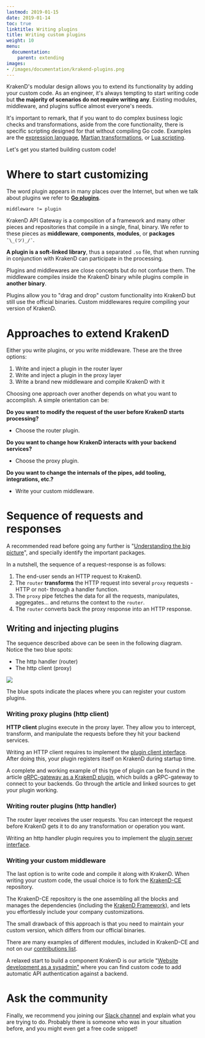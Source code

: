 ```yaml
---
lastmod: 2019-01-15
date: 2019-01-14
toc: true
linktitle: Writing plugins
title: Writing custom plugins
weight: 10
menu:
  documentation:
    parent: extending
images:
- /images/documentation/krakend-plugins.png
---
```


KrakenD's modular design allows you to extend its functionality by adding your custom code. As an engineer, it's always tempting to start writing code but **the majority of scenarios do not require writing any**. Existing modules, middleware, and plugins suffice almost everyone's needs.

It's important to remark, that if you want to do complex business logic checks and transformations, aside from the core functionality, there is specific scripting designed for that without compiling Go code. Examples are the [expression language](/docs/endpoints/common-expression-language-cel/), [Martian transformations](/docs/endpoints/martian/), or [Lua scripting](/docs/endpoints/lua/).

Let's get you started building custom code!

# Where to start customizing

The word plugin appears in many places over the Internet, but when we talk about plugins we refer to **[Go plugins](https://golang.org/pkg/plugin/)**.

`middleware != plugin`

KrakenD API Gateway is a composition of a framework and many other pieces and repositories that compile in a single, final, binary. We refer to these pieces as **middleware**, **components**, **modules**, or **packages** `¯\_(ツ)_/¯`.

**A plugin is a soft-linked library**, thus a separated `.so` file, that when running in conjunction with KrakenD can participate in the processing.

Plugins and middlewares are close concepts but do not confuse them. The middleware compiles inside the KrakenD binary while plugins compile in **another binary**.

Plugins allow you to "drag and drop" custom functionality into KrakenD but still use the official binaries. Custom middlewares require compiling your version of KrakenD.

# Approaches to extend KrakenD

Either you write plugins, or you write middleware. These are the three options:

1.  Write and inject a plugin in the router layer
2.  Write and inject a plugin in the proxy layer
3.  Write a brand new middleware and compile KrakenD with it

Choosing one approach over another depends on what you want to accomplish. A simple orientation can be:

**Do you want to modify the request of the user before KrakenD starts processing?**

- Choose the router plugin.

**Do you want to change how KrakenD interacts with your backend services?**

- Choose the proxy plugin.

**Do you want to change the internals of the pipes, add tooling, integrations, etc.?**

- Write your custom middleware.

# Sequence of requests and responses

A recommended read before going any further is "[Understanding the big picture](/docs/extending/the-big-picture/#the-important-packages)", and specially identify the important packages.

In a nutshell, the sequence of a request-response is as follows:

1.  The end-user sends an HTTP request to KrakenD.
2.  The `router` **transforms** the HTTP request into several `proxy` requests -HTTP or not- through a handler function.
3.  The `proxy` pipe fetches the data for all the requests, manipulates, aggregates... and returns the context to the `router`.
4.  The `router` converts back the proxy response into an HTTP response.

## Writing and injecting plugins

The sequence described above can be seen in the following diagram. Notice the two blue spots:

*   The http handler (router)
*   The http client (proxy)

<img src="/images/documentation/krakend-plugins.png" class="img-fluid text-center px-5 py-2">

The blue spots indicate the places where you can register your custom plugins.

### Writing proxy plugins (http client)

**HTTP client** plugins execute in the proxy layer. They allow you to intercept, transform, and manipulate the requests before they hit your backend services.

Writing an HTTP client requires to implement the [plugin client interface](https://github.com/devopsfaith/krakend/tree/master/transport/http/client/plugin). After doing this, your plugin registers itself on KrakenD during startup time.

A complete and working example of this type of plugin can be found in the article [gRPC-gateway as a KrakenD plugin](/blog/krakend-grpc-gateway-plugin/), which builds a gRPC-gateway to connect to your backends. Go through the article and linked sources to get your plugin working.

### Writing router plugins (http handler)

The router layer receives the user requests. You can intercept the request before KrakenD gets it to do any transformation or operation you want.

Writing an http handler plugin requires you to implement the [plugin server interface](https://github.com/devopsfaith/krakend/tree/master/transport/http/server/plugin).

### Writing your custom middleware

The last option is to write code and compile it along with KrakenD. When writing your custom code, the usual choice is to fork the [KrakenD-CE](https://github.com/devopsfaith/krakend-ce) repository.

The KrakenD-CE repository is the one assembling all the blocks and manages the dependencies (including the [KrakenD Framework](https://github.com/devopsfaith/krakend)), and lets you effortlessly include your company customizations.

The small drawback of this approach is that you need to maintain your custom version, which differs from our official binaries.

There are many examples of different modules, included in KrakenD-CE and not on our [contributions list](https://github.com/devopsfaith/krakend-contrib).

A relaxed start to build a component KrakenD is our article "[Website development as a sysadmin"](/blog/website-development-as-a-sysadmin/) where you can find custom code to add automatic API authentication against a backend.

# Ask the community

Finally, we recommend you joining our [Slack channel](/support) and explain what you are trying to do. Probably there is someone who was in your situation before, and you might even get a free code snippet!
